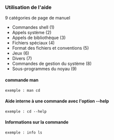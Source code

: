 ### Utilisation de l'aide 
9 catégories de page de manuel
- Commandes shell (1)
- Appels système (2) 
- Appels de bibliothèque (3)
- Fichiers spéciaux (4)
- Format des fichiers et conventions (5)
- Jeux (6)
- Divers (7)
- Commandes de gestion du système (8)
- Sous-programmes du noyau (9)

#### commande man
```
exemple : man cd 
```
#### Aide interne à une commande avec l'option --help
```
exemple : cd --help 
```
#### Informations sur la commande 
```
exemple : info ls 
```
